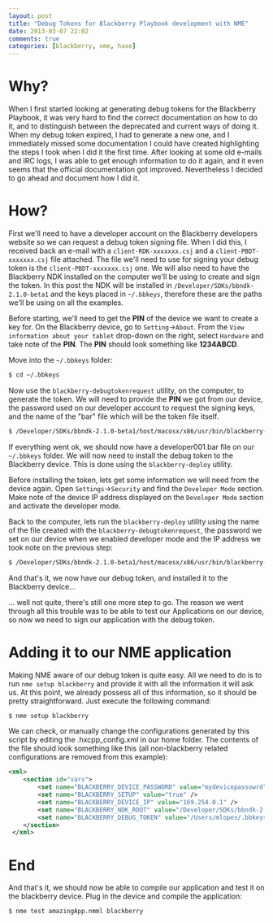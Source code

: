 ```yaml
---
layout: post
title: "Debug Tokens for Blackberry Playbook development with NME"
date: 2013-03-07 22:02
comments: true
categories: [blackberry, nme, haxe]
---
```


# Why? #
When I first started looking at generating debug tokens for the Blackberry Playbook, it was very hard to find the correct documentation on how to do it, and to distinguish between the deprecated and current ways of doing it.
When my debug token expired, I had to generate a new one, and I immediately missed some documentation I could have created highlighting the steps I took when I did it the first time.
After looking at some old e-mails and IRC logs, I was able to get enough information to do it again, and it even seems that the official documentation got improved. Nevertheless I decided to go ahead and document how I did it.

# How? #

First we'll need to have a developer account on the Blackberry developers website so we can request a debug token signing file.
When I did this, I received back an e-mail with a `client-RDK-xxxxxxx.csj` and a `client-PBDT-xxxxxxx.csj` file attached.
The file we'll need to use for signing your debug token is the `client-PBDT-xxxxxxx.csj` one.
We will also need to have the Blackberry NDK installed on the computer we'll be using to create and sign the token.
In this post the NDK will be installed in `/Developer/SDKs/bbndk-2.1.0-beta1` and the keys placed in `~/.bbkeys`, therefore these are the paths we'll be using on all the examples.

Before starting, we'll need to get the **PIN** of the device we want to create a key for. On the Blackberry device, go to `Setting`→`About`. From the `View information about your tablet` drop-down on the right, select `Hardware` and take note of the **PIN**. The **PIN** should look something like **1234ABCD**.

Move into the `~/.bbkeys` folder:

``` bash
$ cd ~/.bbkeys
```

Now use the `blackberry-debugtokenrequest` utility, on the computer, to generate the token. We will need to provide the **PIN** we got from our device, the password used on our developer account to request the signing keys, and the name of the "bar" file which will be the token file itself.

``` bash
$ /Developer/SDKs/bbndk-2.1.0-beta1/host/macosx/x86/usr/bin/blackberry-debugtokenrequest -storepass mystorepassword -devicepin 1234ABCD develop001.bar
```

If everything went ok, we should now have a developer001.bar file on our `~/.bbkeys` folder. We will now need to install the debug token to the Blackberry device. This is done using the `blackberry-deploy` utility.

Before installing the token, lets get some information we will need from the device again. Open `Settings`→`Security` and find the `Developer Mode` section. Make note of the device IP address displayed on the `Developer Mode` section and activate the developer mode.

Back to the computer, lets run the `blackberry-deploy` utility using the name of the file created with the `blackberry-debugtokenrequest`, the password we set on our device when we enabled developer mode and the IP address we took note on the previous step:

``` bash
$ /Developer/SDKs/bbndk-2.1.0-beta1/host/macosx/x86/usr/bin/blackberry-deploy -installDebugToken develop001.bar -device 169.254.0.1 -password mydevicepassowrd
```

And that's it, we now have our debug token, and installed it to the Blackberry device...

... well not quite, there's still one more step to go. The reason we went through all this trouble was to be able to test our Applications on our device, so now we need to sign our application with the debug token.

# Adding it to our NME application #

Making NME aware of our debug token is quite easy. All we need to do is to run `nme setup blackberry` and provide it with all the information it will ask us. At this point, we already possess all of this information, so it should be pretty straightforward. Just execute the following command:

``` bash
$ nme setup blackberry
```

We can check, or manually change the configurations generated by this script by editing the .hxcpp_config.xml in our home folder. The contents of the file should look something like this (all non-blackberry related configurations are removed from this example):

``` xml
<xml>
    <section id="vars">
        <set name="BLACKBERRY_DEVICE_PASSWORD" value="mydevicepassowrd" />
        <set name="BLACKBERRY_SETUP" value="true" />
        <set name="BLACKBERRY_DEVICE_IP" value="169.254.0.1" />
        <set name="BLACKBERRY_NDK_ROOT" value="/Developer/SDKs/bbndk-2.1.0-beta1" />
        <set name="BLACKBERRY_DEBUG_TOKEN" value="/Users/mlopes/.bbkeys/develop001.bar" />
    </section>
 </xml>
```

# End #
And that's it, we should now be able to compile our application and test it on the blackberry device. Plug in the device and compile the application:

``` bash
$ nme test amazingApp.nmml blackberry
```
